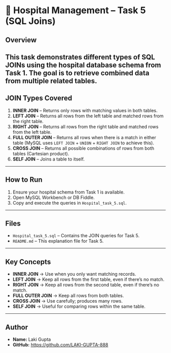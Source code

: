 # 🏥 Hospital Management – Task 5 (SQL Joins)

## Overview
This task demonstrates different types of SQL JOINs using the hospital database schema from Task 1.
The goal is to retrieve combined data from multiple related tables.
---

## JOIN Types Covered
1. **INNER JOIN** – Returns only rows with matching values in both tables.
2. **LEFT JOIN** – Returns all rows from the left table and matched rows from the right table.
3. **RIGHT JOIN** – Returns all rows from the right table and matched rows from the left table.
4. **FULL OUTER JOIN** – Returns all rows when there is a match in either table (MySQL uses `LEFT JOIN` + `UNION` + `RIGHT JOIN` to achieve this).
5. **CROSS JOIN** – Returns all possible combinations of rows from both tables (Cartesian product).
6. **SELF JOIN** – Joins a table to itself.
---

## How to Run
1. Ensure your hospital schema from Task 1 is available.
2. Open MySQL Workbench or DB Fiddle.
3. Copy and execute the queries in `Hospital_task_5.sql`.
---

## Files
- `Hospital_task_5.sql` – Contains the JOIN queries for Task 5.
- `README.md` – This explanation file for Task 5.
---

## Key Concepts
- **INNER JOIN** → Use when you only want matching records.
- **LEFT JOIN** → Keep all rows from the first table, even if there’s no match.
- **RIGHT JOIN** → Keep all rows from the second table, even if there’s no match.
- **FULL OUTER JOIN** → Keep all rows from both tables.
- **CROSS JOIN** → Use carefully; produces many rows.
- **SELF JOIN** → Useful for comparing rows within the same table.
---

## Author
- **Name:** Laki Gupta
- **GitHub:** https://github.com/LAKI-GUPTA-888
